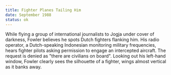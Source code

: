 ```yaml
---
title: Fighter Planes Tailing Him 
date: September 1988
status: ok
---
```

While flying a group of international journalists to Jogja under cover of darkness, Fowler believes he spots Dutch fighters flanking him. His radio operator, a Dutch-speaking Indonesian monitoring military frequencies, hears fighter pilots asking permission to engage an intercepted aircraft. The request is denied as "there are civilians on board". Looking out his left-hand window, Fowler clearly sees the silhouette of a fighter, wings almost vertical as it banks away. 